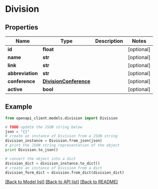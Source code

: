 # Division


## Properties

Name | Type | Description | Notes
------------ | ------------- | ------------- | -------------
**id** | **float** |  | [optional] 
**name** | **str** |  | [optional] 
**link** | **str** |  | [optional] 
**abbreviation** | **str** |  | [optional] 
**conference** | [**DivisionConference**](DivisionConference.md) |  | [optional] 
**active** | **bool** |  | [optional] 

## Example

```python
from openapi_client.models.division import Division

# TODO update the JSON string below
json = "{}"
# create an instance of Division from a JSON string
division_instance = Division.from_json(json)
# print the JSON string representation of the object
print Division.to_json()

# convert the object into a dict
division_dict = division_instance.to_dict()
# create an instance of Division from a dict
division_form_dict = division.from_dict(division_dict)
```
[[Back to Model list]](../README.md#documentation-for-models) [[Back to API list]](../README.md#documentation-for-api-endpoints) [[Back to README]](../README.md)


